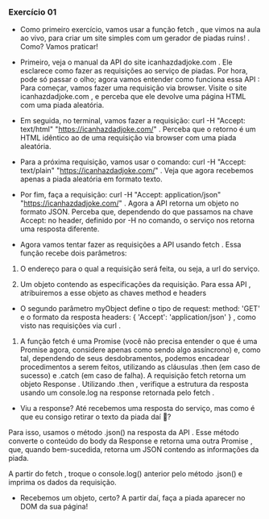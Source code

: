 ### Exercício 01

* Como primeiro exercício, vamos usar a função fetch , que vimos na aula ao vivo, para criar um site simples com um gerador de piadas ruins! . Como? Vamos praticar!


* Primeiro, veja o manual da API do site icanhazdadjoke.com . Ele esclarece como fazer as requisições ao serviço de piadas. Por hora, pode só passar o olho; agora vamos entender como funciona essa API :
Para começar, vamos fazer uma requisição via browser. Visite o site icanhazdadjoke.com , e perceba que ele devolve uma página HTML com uma piada aleatória.

* Em seguida, no terminal, vamos fazer a requisição: curl -H "Accept: text/html" "https://icanhazdadjoke.com/" . Perceba que o retorno é um HTML idêntico ao de uma requisição via browser com uma piada aleatória.

* Para a próxima requisição, vamos usar o comando: curl -H "Accept: text/plain" "https://icanhazdadjoke.com/" . Veja que agora recebemos apenas a piada aleatória em formato texto.

* Por fim, faça a requisição: curl -H "Accept: application/json" "https://icanhazdadjoke.com/" . Agora a API retorna um objeto no formato JSON. Perceba que, dependendo do que passamos na chave Accept: no header, definido por -H no comando, o serviço nos retorna uma resposta diferente.



* Agora vamos tentar fazer as requisições a API usando fetch . Essa função recebe dois parâmetros:

1. O endereço para o qual a requisição será feita, ou seja, a url do serviço.

2. Um objeto contendo as especificações da requisição. Para essa API , atribuiremos a esse objeto as chaves method e headers


* O segundo parâmetro myObject define o tipo de request: method: 'GET' e o formato da resposta headers: { 'Accept': 'application/json' } , como visto nas requisições via curl .

1. A função fetch é uma Promise (você não precisa entender o que é uma Promise agora, considere apenas como sendo algo assíncrono) e, como tal, dependendo de seus desdobramentos, podemos encadear procedimentos a serem feitos, utilizando as cláusulas .then (em caso de sucesso) e .catch (em caso de falha). A requisição fetch retorna um objeto Response . Utilizando .then , verifique a estrutura da resposta usando um console.log na response retornada pelo fetch .


* Viu a response? Até recebemos uma resposta do serviço, mas como é que eu consigo retirar o texto da piada daí 🤔?


Para isso, usamos o método .json() na resposta da API . Esse método converte o conteúdo do body da Response e retorna uma outra Promise , que, quando bem-sucedida, retorna um JSON contendo as informações da piada.


A partir do fetch , troque o console.log() anterior pelo método .json() e imprima os dados da requisição.


* Recebemos um objeto, certo? A partir daí, faça a piada aparecer no DOM da sua página!

